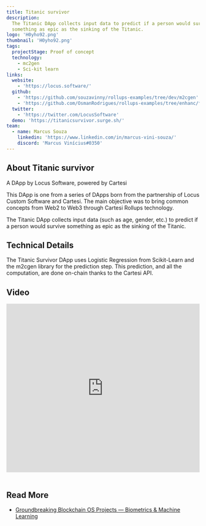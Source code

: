 ```yaml
---
title: Titanic survivor
description:
  The Titanic DApp collects input data to predict if a person would survive
  something as epic as the sinking of the Titanic.
logo: 'H0yho92.png'
thumbnail: 'H0yho92.png'
tags:
  projectStage: Proof of concept
  technology:
    - mc2gen
    - Sci-kit learn
links:
  website:
    - 'https://locus.software/'
  github:
    - 'https://github.com/souzavinny/rollups-examples/tree/dev/m2cgen'
    - 'https://github.com/OsmanRodrigues/rollups-examples/tree/enhanc/frontend-notices-controller-refetch/frontend-m2cgen'
  twitter:
    - 'https://twitter.com/LocusSoftware'
  demo: 'https://titanicsurvivor.surge.sh/'
team:
  - name: Marcus Souza
    linkedin: 'https://www.linkedin.com/in/marcus-vini-souza/'
    discord: 'Marcus Vinícius#0350'
---
```


## About Titanic survivor

A DApp by Locus Software, powered by Cartesi

This DApp is one from a series of DApps born from the partnership of Locus
Custom Software and Cartesi. The main objective was to bring common concepts
from Web2 to Web3 through Cartesi Rollups technology.

The Titanic DApp collects input data (such as age, gender, etc.) to predict if a
person would survive something as epic as the sinking of the Titanic.

## Technical Details

The Titanic Survivor DApp uses Logistic Regression from Scikit-Learn and the
m2cgen library for the prediction step. This prediction, and all the
computation, are done on-chain thanks to the Cartesi API.

## Video

<iframe width="100%" height="440" src="https://www.youtube.com/embed/4ZaKiG7lDjQ" title="YouTube video player" frameBorder="0" allow="accelerometer; autoplay; clipboard-write; encrypted-media; gyroscope; picture-in-picture; web-share" allowFullScreen></iframe>

<br/>
<br/>

## Read More

- [Groundbreaking Blockchain OS Projects — Biometrics & Machine Learning](https://medium.com/cartesi/groundbreaking-blockchain-os-projects-biometrics-machine-learning-2bd9fad7dcf2)
